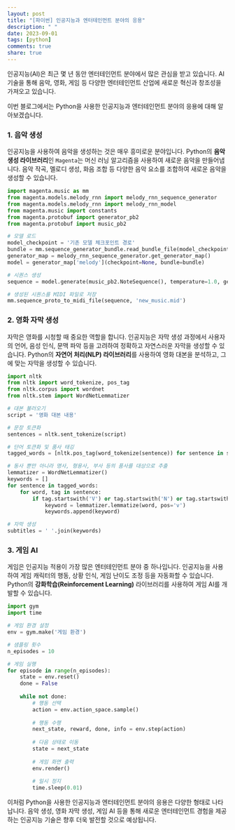 ```yaml
---
layout: post
title: "[파이썬] 인공지능과 엔터테인먼트 분야의 응용"
description: " "
date: 2023-09-01
tags: [python]
comments: true
share: true
---
```


인공지능(AI)은 최근 몇 년 동안 엔터테인먼트 분야에서 많은 관심을 받고 있습니다. AI 기술을 통해 음악, 영화, 게임 등 다양한 엔터테인먼트 산업에 새로운 혁신과 창조성을 가져오고 있습니다. 

이번 블로그에서는 Python을 사용한 인공지능과 엔터테인먼트 분야의 응용에 대해 알아보겠습니다.

### 1. 음악 생성

인공지능을 사용하여 음악을 생성하는 것은 매우 흥미로운 분야입니다. Python의 **음악 생성 라이브러리**인 `Magenta`는 머신 러닝 알고리즘을 사용하여 새로운 음악을 만들어냅니다. 음악 작곡, 멜로디 생성, 화음 조합 등 다양한 음악 요소를 조합하여 새로운 음악을 생성할 수 있습니다.

```python
import magenta.music as mm
from magenta.models.melody_rnn import melody_rnn_sequence_generator
from magenta.models.melody_rnn import melody_rnn_model
from magenta.music import constants
from magenta.protobuf import generator_pb2
from magenta.protobuf import music_pb2

# 모델 로드
model_checkpoint = '기존 모델 체크포인트 경로'
bundle = mm.sequence_generator_bundle.read_bundle_file(model_checkpoint)
generator_map = melody_rnn_sequence_generator.get_generator_map()
model = generator_map['melody'](checkpoint=None, bundle=bundle)

# 시퀀스 생성
sequence = model.generate(music_pb2.NoteSequence(), temperature=1.0, generate_length=64)

# 생성된 시퀀스를 MIDI 파일로 저장
mm.sequence_proto_to_midi_file(sequence, 'new_music.mid')
```

### 2. 영화 자막 생성

자막은 영화를 시청할 때 중요한 역할을 합니다. 인공지능은 자막 생성 과정에서 사용자의 언어, 음성 인식, 문맥 파악 등을 고려하여 정확하고 자연스러운 자막을 생성할 수 있습니다. Python의 **자연어 처리(NLP) 라이브러리**를 사용하여 영화 대본을 분석하고, 그에 맞는 자막을 생성할 수 있습니다.

```python
import nltk
from nltk import word_tokenize, pos_tag
from nltk.corpus import wordnet
from nltk.stem import WordNetLemmatizer

# 대본 불러오기
script = '영화 대본 내용'

# 문장 토큰화
sentences = nltk.sent_tokenize(script)

# 단어 토큰화 및 품사 태깅
tagged_words = [nltk.pos_tag(word_tokenize(sentence)) for sentence in sentences]

# 동사 뿐만 아니라 명사, 형용사, 부사 등의 품사를 대상으로 추출
lemmatizer = WordNetLemmatizer()
keywords = []
for sentence in tagged_words:
    for word, tag in sentence:
        if tag.startswith('V') or tag.startswith('N') or tag.startswith('J') or tag.startswith('R'):
            keyword = lemmatizer.lemmatize(word, pos='v')
            keywords.append(keyword)

# 자막 생성
subtitles = ' '.join(keywords)
```

### 3. 게임 AI

게임은 인공지능 적용이 가장 많은 엔터테인먼트 분야 중 하나입니다. 인공지능을 사용하여 게임 캐릭터의 행동, 상황 인식, 게임 난이도 조정 등을 자동화할 수 있습니다. Python의 **강화학습(Reinforcement Learning)** 라이브러리를 사용하여 게임 AI를 개발할 수 있습니다.

```python
import gym
import time

# 게임 환경 설정
env = gym.make('게임 환경')

# 샘플링 횟수
n_episodes = 10

# 게임 실행
for episode in range(n_episodes):
    state = env.reset()
    done = False
    
    while not done:
        # 행동 선택
        action = env.action_space.sample()
        
        # 행동 수행
        next_state, reward, done, info = env.step(action)
        
        # 다음 상태로 이동
        state = next_state
        
        # 게임 화면 출력
        env.render()
        
        # 일시 정지
        time.sleep(0.01)
```

이처럼 Python을 사용한 인공지능과 엔터테인먼트 분야의 응용은 다양한 형태로 나타납니다. 음악 생성, 영화 자막 생성, 게임 AI 등을 통해 새로운 엔터테인먼트 경험을 제공하는 인공지능 기술은 향후 더욱 발전할 것으로 예상됩니다.